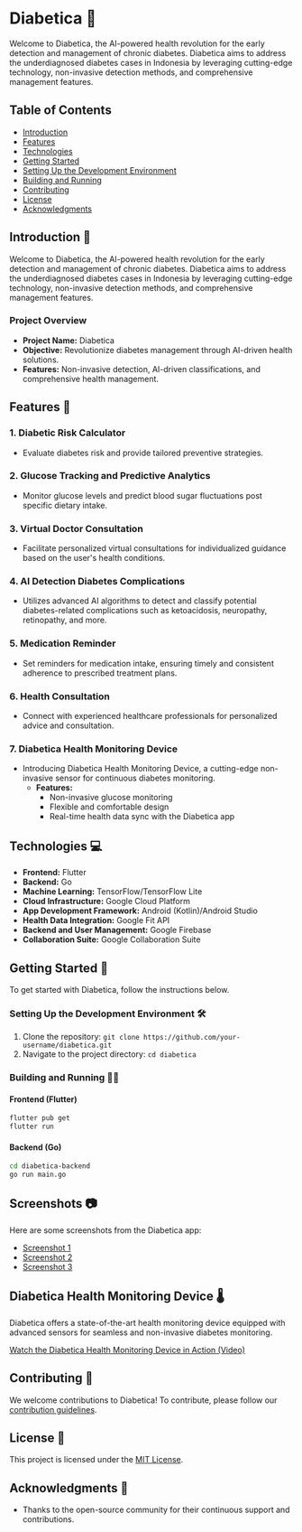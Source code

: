 # Diabetica 🌟

Welcome to Diabetica, the AI-powered health revolution for the early detection and management of chronic diabetes. Diabetica aims to address the underdiagnosed diabetes cases in Indonesia by leveraging cutting-edge technology, non-invasive detection methods, and comprehensive management features.

## Table of Contents

- [Introduction](#introduction)
- [Features](#features)
- [Technologies](#technologies)
- [Getting Started](#getting-started)
- [Setting Up the Development Environment](#setting-up-the-development-environment)
- [Building and Running](#building-and-running)
- [Contributing](#contributing)
- [License](#license)
- [Acknowledgments](#acknowledgments)

## Introduction 🌟

Welcome to Diabetica, the AI-powered health revolution for the early detection and management of chronic diabetes. Diabetica aims to address the underdiagnosed diabetes cases in Indonesia by leveraging cutting-edge technology, non-invasive detection methods, and comprehensive management features.

### Project Overview

- **Project Name:** Diabetica
- **Objective:** Revolutionize diabetes management through AI-driven health solutions.
- **Features:** Non-invasive detection, AI-driven classifications, and comprehensive health management.

## Features 🚀

### 1. Diabetic Risk Calculator
- Evaluate diabetes risk and provide tailored preventive strategies.

### 2. Glucose Tracking and Predictive Analytics
- Monitor glucose levels and predict blood sugar fluctuations post specific dietary intake.

### 3. Virtual Doctor Consultation
- Facilitate personalized virtual consultations for individualized guidance based on the user's health conditions.

### 4. AI Detection Diabetes Complications
- Utilizes advanced AI algorithms to detect and classify potential diabetes-related complications such as ketoacidosis, neuropathy, retinopathy, and more.

### 5. Medication Reminder
- Set reminders for medication intake, ensuring timely and consistent adherence to prescribed treatment plans.

### 6. Health Consultation
- Connect with experienced healthcare professionals for personalized advice and consultation.

### 7. Diabetica Health Monitoring Device
- Introducing Diabetica Health Monitoring Device, a cutting-edge non-invasive sensor for continuous diabetes monitoring.
  - **Features:**
    - Non-invasive glucose monitoring
    - Flexible and comfortable design
    - Real-time health data sync with the Diabetica app

## Technologies 💻

- **Frontend:** Flutter
- **Backend:** Go
- **Machine Learning:** TensorFlow/TensorFlow Lite
- **Cloud Infrastructure:** Google Cloud Platform
- **App Development Framework:** Android (Kotlin)/Android Studio
- **Health Data Integration:** Google Fit API
- **Backend and User Management:** Google Firebase
- **Collaboration Suite:** Google Collaboration Suite

## Getting Started 🚀

To get started with Diabetica, follow the instructions below.

### Setting Up the Development Environment 🛠️

1. Clone the repository: `git clone https://github.com/your-username/diabetica.git`
2. Navigate to the project directory: `cd diabetica`

### Building and Running 🏃‍♂️

#### Frontend (Flutter)

```bash
flutter pub get
flutter run
```

#### Backend (Go)

```bash
cd diabetica-backend
go run main.go
```

## Screenshots 📷

Here are some screenshots from the Diabetica app:

- [Screenshot 1](link_to_screenshot_1)
- [Screenshot 2](link_to_screenshot_2)
- [Screenshot 3](link_to_screenshot_3)

## Diabetica Health Monitoring Device 🌡️

Diabetica offers a state-of-the-art health monitoring device equipped with advanced sensors for seamless and non-invasive diabetes monitoring.

[Watch the Diabetica Health Monitoring Device in Action (Video)](link_to_device_video)

## Contributing 🤝

We welcome contributions to Diabetica! To contribute, please follow our [contribution guidelines](CONTRIBUTING.md).

## License 📄

This project is licensed under the [MIT License](LICENSE.md).

## Acknowledgments 🙌
- Thanks to the open-source community for their continuous support and contributions.
